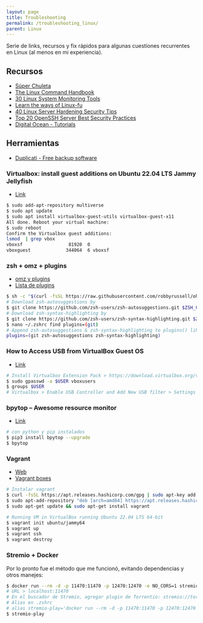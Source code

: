 ```yaml
---
layout: page
title: Troubleshooting
permalink: /troubleshooting_linux/
parent: Linux
---
```


Serie de links, recursos y fix rápidos para algunas cuestiones recurrentes en Linux (al menos en mi experiencia).

## Recursos

- [Súper Chuleta](https://docs.google.com/document/d/1tUwaR-53FSaaDI70cHm8VW1Dy8gRJcgORbSjhcTxXZ8)
- [The Linux Command Handbook](https://www.freecodecamp.org/news/the-linux-commands-handbook)
- [30 Linux System Monitoring Tools](https://www.cyberciti.biz/tips/top-linux-monitoring-tools.html)
- [Learn the ways of Linux-fu](https://linuxjourney.com)
- [40 Linux Server Hardening Security Tips](https://www.cyberciti.biz/tips/linux-security.html)
- [Top 20 OpenSSH Server Best Security Practices](https://www.cyberciti.biz/tips/linux-unix-bsd-openssh-server-best-practices.html)
- [Digital Ocean - Tutorials](https://www.digitalocean.com/community/tutorials?language=en)

## Herramientas

- [Duplicati - Free backup software](https://www.duplicati.com)

### Virtualbox: install guest additions on Ubuntu 22.04 LTS Jammy Jellyfish

- [Link](https://linuxconfig.org/virtualbox-install-guest-additions-on-ubuntu-22-04-lts-jammy-jellyfish)

```bash
$ sudo add-apt-repository multiverse
$ sudo apt update
$ sudo apt install virtualbox-guest-utils virtualbox-guest-x11
All done. Reboot your virtual machine:
$ sudo reboot
Confirm the Virtualbox guest additions:
lsmod  | grep vbox
vboxsf                 81920  0
vboxguest             344064  6 vboxsf
```

### zsh + omz + plugins

- [omz y plugins](https://gist.github.com/dogrocker/1efb8fd9427779c827058f873b94df95)
- [Lista de plugins](https://github.com/dogrocker/awesome-zsh-plugins)

```bash
$ sh -c "$(curl -fsSL https://raw.githubusercontent.com/robbyrussell/oh-my-zsh/master/tools/install.sh)"
# Download zsh-autosuggestions by
$ git clone https://github.com/zsh-users/zsh-autosuggestions.git $ZSH_CUSTOM/plugins/zsh-autosuggestions
# Download zsh-syntax-highlighting by
$ git clone https://github.com/zsh-users/zsh-syntax-highlighting.git $ZSH_CUSTOM/plugins/zsh-syntax-highlighting
$ nano ~/.zshrc find plugins=(git)
# Append zsh-autosuggestions & zsh-syntax-highlighting to plugins() like this
plugins=(git zsh-autosuggestions zsh-syntax-highlighting)
```

### How to Access USB from VirtualBox Guest OS

- [Link](https://www.linuxbabe.com/virtualbox/access-usb-from-virtualbox-guest-os)

```bash
# Install Virtualbox Extension Pack > https://download.virtualbox.org/virtualbox/
$ sudo gpasswd -a $USER vboxusers
$ groups $USER
# Virtualbox > Enable USB Controller and Add New USB filter > Settings > USB
```

### bpytop – Awesome resource monitor

- [Link](https://www.cyberciti.biz/open-source/command-line-hacks/bpytop-awesome-linux-macos-and-freebsd-resource-monitor)

```bash
# con python y pip instalados
$ pip3 install bpytop --upgrade
$ bpytop
```

### Vagrant

- [Web](https://www.vagrantup.com)
- [Vagrant boxes](https://app.vagrantup.com/boxes/search)

```bash
# Instalar vagrant
$ curl -fsSL https://apt.releases.hashicorp.com/gpg | sudo apt-key add -
$ sudo apt-add-repository "deb [arch=amd64] https://apt.releases.hashicorp.com $(lsb_release -cs) main"
$ sudo apt-get update && sudo apt-get install vagrant
```

```bash
# Running VM in VirtualBox running Ubuntu 22.04 LTS 64-bit
$ vagrant init ubuntu/jammy64
$ vagrant up
$ vagrant ssh
$ vagrant destroy
```

### Stremio + Docker

Por lo pronto fue el método que me funcionó, evitando dependencias y otros manejes:

```bash
$ docker run --rm -d -p 11470:11470 -p 12470:12470 -e NO_CORS=1 stremio/server:latest
# URL > localhost:11470
# En el buscador de Stremio, agregar plugin de Torrentio: stremio://torrentio.strem.fun/lite/manifest.json
# Alias en .zshrc
# alias stremio-play='docker run --rm -d -p 11470:11470 -p 12470:12470 -e NO_CORS=1 stremio/server:latest'
$ stremio-play
```
